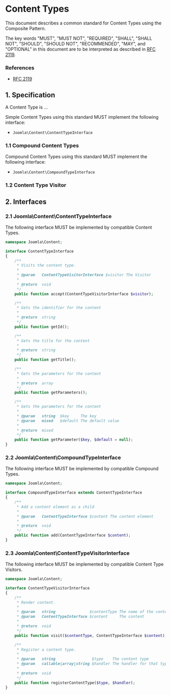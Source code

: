 # Content Types

This document describes a common standard for Content Types using the Composite
Pattern.

The key words "MUST", "MUST NOT", "REQUIRED", "SHALL", "SHALL NOT", "SHOULD",
"SHOULD NOT", "RECOMMENDED", "MAY", and "OPTIONAL" in this document are to be
interpreted as described in [RFC 2119](http://tools.ietf.org/html/rfc2119).

### References

- [RFC 2119](http://tools.ietf.org/html/rfc2119)

## 1. Specification

A Content Type is ...

Simple Content Types using this standard MUST implement the following interface:

- `Joomla\Content\ContentTypeInterface`

### 1.1 Compound Content Types

Compound Content Types using this standard MUST implement the following interface:

- `Joomla\Content\CompoundTypeInterface`

### 1.2 Content Type Visitor

## 2. Interfaces

### 2.1 Joomla\Content\ContentTypeInterface

The following interface MUST be implemented by compatible Content Types.

```php
namespace Joomla\Content;

interface ContentTypeInterface
{
    /**
     * Visits the content type.
     *
     * @param   ContentTypeVisitorInterface $visitor The Visitor
     *
     * @return  void
     */
    public function accept(ContentTypeVisitorInterface $visitor);

    /**
     * Gets the identifier for the content
     *
     * @return  string
     */
    public function getId();

    /**
     * Gets the title for the content
     *
     * @return  string
     */
    public function getTitle();

    /**
     * Gets the parameters for the content
     *
     * @return  array
     */
    public function getParameters();

    /**
     * Gets the parameters for the content
     *
     * @param   string  $key     The key
     * @param   mixed   $default The default value
     *
     * @return  mixed
     */
    public function getParameter($key, $default = null);
}
```

### 2.2 Joomla\Content\CompoundTypeInterface

The following interface MUST be implemented by compatible Compound Types.

```php
namespace Joomla\Content;

interface CompoundTypeInterface extends ContentTypeInterface
{
    /**
     * Add a content element as a child
     *
     * @param   ContentTypeInterface $content The content element
     *
     * @return  void
     */
    public function add(ContentTypeInterface $content);
}
```

### 2.3 Joomla\Content\ContentTypeVisitorInterface

The following interface MUST be implemented by compatible Content Type Visitors.

```php
namespace Joomla\Content;

interface ContentTypeVisitorInterface
{
    /**
     * Render content.
     *
     * @param   string               $contentType The name of the content type
     * @param   ContentTypeInterface $content     The content
     *
     * @return  void
     */
    public function visit($contentType, ContentTypeInterface $content);

    /**
     * Register a content type.
     *
     * @param   string                $type    The content type
     * @param   callable|array|string $handler The handler for that type
     *
     * @return  void
     */
    public function registerContentType($type, $handler);
}
```
